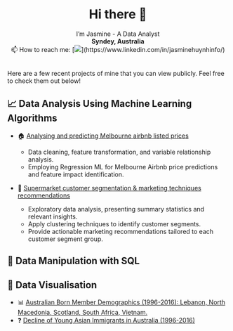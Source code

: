 <h1 align="center">  Hi there 👋 </h1>
<p align="center">
  I’m Jasmine - A Data Analyst <br/>
  <strong>Syndey, Australia</strong> <br/>
  📫 How to reach me: [<img src="https://img.shields.io/badge/LinkedIn-0077B5?style=for-the-badge&logo=linkedin&logoColor=white">](https://www.linkedin.com/in/jasminehuynhinfo/)
</p>
<br>
Here are a few recent projects of mine that you can view publicly. Feel free to check them out below!
 
## 📈 Data Analysis Using Machine Learning Algorithms
+ :house: [Analysing and predicting Melbourne airbnb listed prices](https://github.com/jasminehuynh11/Predicting-Airbnb-Listed-Prices-in-Melbourne) <br/>
  - Data cleaning, feature transformation, and variable relationship analysis.
  - Employing Regression ML for Melbourne Airbnb price predictions and feature impact identification.

+ 🛒 [Supermarket customer segmentation & marketing techniques recommendations](https://github.com/jasminehuynh11/Customer-Segmentation-Analysis) <br/>
  -  Exploratory data analysis, presenting summary statistics and relevant insights.
  -  Apply clustering techniques to identify customer segments. 
  -  Provide actionable marketing recommendations tailored to each customer segment group.
 
## 🧩 Data Manipulation with SQL

## 🎨 Data Visualisation
+ 📊 [Australian Born Member Demographics (1996-2016): Lebanon, North Macedonia, Scotland, South Africa, Vietnam.](https://public.tableau.com/app/profile/jasmine.huynh8591/viz/DashboardStoryhedemographicsofmemberinAustraliaborninAustraliaLebanonNorthMacedoniaScotlandSouthAfricaandVietnamoverthepast20years1996-2016_/DashboardThedemographicsofmemberinAustraliaborninAustraliaLebanonNorthMacedoniaScotlandSouthAfricaandVietnamoverthepast20years1996-2016) <br/>
+ ❓ [Decline of Young Asian Immigrants in Australia (1996-2016)](https://public.tableau.com/app/profile/jasmine.huynh8591/viz/DashboardStoryThedemographicof/StoryAreyoungAsianimmigrantsonthedeclineinAustralia) <br/>

<!--
**jasminehuynh11/jasminehuynh11** is a ✨ _special_ ✨ repository because its `README.md` (this file) appears on your GitHub profile.

Here are some ideas to get you started:

- 🔭 I’m currently working on ...
- 🌱 I’m currently learning ...
- 👯 I’m looking to collaborate on ...
- 🤔 I’m looking for help with ...
- 💬 Ask me about ...
- 📫 How to reach me: ...
- 😄 Pronouns: ...
- ⚡ Fun fact: ...
-->
